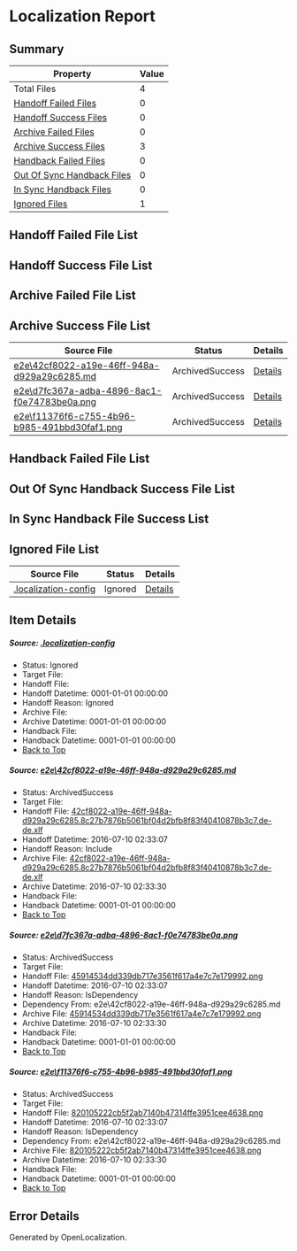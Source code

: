# <a name='report-top'></a> Localization Report

## Summary
 Property | Value 
 -------- | ----- 
 Total Files | 4
[ Handoff Failed Files ](#handoff-failed-list)| 0
[ Handoff Success Files ](#handoff-success-list)| 0
[ Archive Failed Files ](#archive-failed-list)| 0
[ Archive Success Files ](#archive-success-list)| 3
[ Handback Failed Files ](#handback-failed-list)| 0
[ Out Of Sync Handback Files ](#outofsync-handback-success-list)| 0
[ In Sync Handback Files ](#insync-handback-success-list)| 0
[ Ignored Files ](#ignored-list)| 1

## <a name='handoff-failed-list'></a> Handoff Failed File List

## <a name='handoff-success-list'></a> Handoff Success File List

## <a name='archive-failed-list'></a> Archive Failed File List

## <a name='archive-success-list'></a> Archive Success File List
 Source File | Status | Details 
 ----------- | ------ | ------- 
 [e2e\42cf8022-a19e-46ff-948a-d929a29c6285.md](https://github.com/OpenLocalizationTestOrg/oltest/blob/4c30aae4dfcaf53af360d8fcc3de1dff803d1c11/e2e/42cf8022-a19e-46ff-948a-d929a29c6285.md) | ArchivedSuccess | [Details](#d2e520f8150aae426903b9a11df0cd7e220659811)
 [e2e\d7fc367a-adba-4896-8ac1-f0e74783be0a.png](https://github.com/OpenLocalizationTestOrg/oltest/blob/4c30aae4dfcaf53af360d8fcc3de1dff803d1c11/e2e/d7fc367a-adba-4896-8ac1-f0e74783be0a.png) | ArchivedSuccess | [Details](#45914534dd339db717e3561f617a4e7c7e1799922)
 [e2e\f11376f6-c755-4b96-b985-491bbd30faf1.png](https://github.com/OpenLocalizationTestOrg/oltest/blob/4c30aae4dfcaf53af360d8fcc3de1dff803d1c11/e2e/f11376f6-c755-4b96-b985-491bbd30faf1.png) | ArchivedSuccess | [Details](#820105222cb5f2ab7140b47314ffe3951cee46383)

## <a name='handback-failed-list'></a> Handback Failed File List

## <a name='outofsync-handback-success-list'></a> Out Of Sync Handback Success File List

## <a name='insync-handback-success-list'></a> In Sync Handback File Success List

## <a name='ignored-list'></a> Ignored File List
 Source File | Status | Details 
 ----------- | ------ | ------- 
 [.localization-config](https://github.com/OpenLocalizationTestOrg/oltest/blob/4c30aae4dfcaf53af360d8fcc3de1dff803d1c11/.localization-config) | Ignored | [Details](#3d4f252ac210baf56311d7e97dcc2db10974dbd20)

## Item Details
##### <a name='3d4f252ac210baf56311d7e97dcc2db10974dbd20'></a> Source: [.localization-config](https://github.com/OpenLocalizationTestOrg/oltest/blob/4c30aae4dfcaf53af360d8fcc3de1dff803d1c11/.localization-config)
* Status: Ignored
* Target File: 
* Handoff File: 
* Handoff Datetime: 0001-01-01 00:00:00
* Handoff Reason: Ignored
* Archive File: 
* Archive Datetime: 0001-01-01 00:00:00
* Handback File: 
* Handback Datetime: 0001-01-01 00:00:00
* [Back to Top](#report-top)

##### <a name='d2e520f8150aae426903b9a11df0cd7e220659811'></a> Source: [e2e\42cf8022-a19e-46ff-948a-d929a29c6285.md](https://github.com/OpenLocalizationTestOrg/oltest/blob/4c30aae4dfcaf53af360d8fcc3de1dff803d1c11/e2e/42cf8022-a19e-46ff-948a-d929a29c6285.md)
* Status: ArchivedSuccess
* Target File: 
* Handoff File: [42cf8022-a19e-46ff-948a-d929a29c6285.8c27b7876b5061bf04d2bfb8f83f40410878b3c7.de-de.xlf](https://github.com/OpenLocalizationTestOrg/olhandoff-e2e/blob/ed3780c6eab70eba7cff09030313bca47b92be86/ol-handoff/OpenLocalizationTestOrg/oltest-dede-fly/ci/ht/42cf8022-a19e-46ff-948a-d929a29c6285.8c27b7876b5061bf04d2bfb8f83f40410878b3c7.de-de.xlf)
* Handoff Datetime: 2016-07-10 02:33:07
* Handoff Reason: Include
* Archive File: [42cf8022-a19e-46ff-948a-d929a29c6285.8c27b7876b5061bf04d2bfb8f83f40410878b3c7.de-de.xlf](https://github.com/OpenLocalizationTestOrg/olhandoff-e2e/blob/e51dde33565e0ec48397411d80c65d9101c05a8a/ol-archive/OpenLocalizationTestOrg/oltest-dede-fly/ci/ht/42cf8022-a19e-46ff-948a-d929a29c6285.8c27b7876b5061bf04d2bfb8f83f40410878b3c7.de-de.xlf)
* Archive Datetime: 2016-07-10 02:33:30
* Handback File: 
* Handback Datetime: 0001-01-01 00:00:00
* [Back to Top](#report-top)

##### <a name='45914534dd339db717e3561f617a4e7c7e1799922'></a> Source: [e2e\d7fc367a-adba-4896-8ac1-f0e74783be0a.png](https://github.com/OpenLocalizationTestOrg/oltest/blob/4c30aae4dfcaf53af360d8fcc3de1dff803d1c11/e2e/d7fc367a-adba-4896-8ac1-f0e74783be0a.png)
* Status: ArchivedSuccess
* Target File: 
* Handoff File: [45914534dd339db717e3561f617a4e7c7e179992.png](https://github.com/OpenLocalizationTestOrg/olhandoff-e2e/blob/ed3780c6eab70eba7cff09030313bca47b92be86/ol-handoff/OpenLocalizationTestOrg/oltest-dede-fly/ci/ht/45914534dd339db717e3561f617a4e7c7e179992.png)
* Handoff Datetime: 2016-07-10 02:33:07
* Handoff Reason: IsDependency
* Dependency From: e2e\42cf8022-a19e-46ff-948a-d929a29c6285.md
* Archive File: [45914534dd339db717e3561f617a4e7c7e179992.png](https://github.com/OpenLocalizationTestOrg/olhandoff-e2e/blob/e51dde33565e0ec48397411d80c65d9101c05a8a/ol-archive/OpenLocalizationTestOrg/oltest-dede-fly/ci/ht/45914534dd339db717e3561f617a4e7c7e179992.png)
* Archive Datetime: 2016-07-10 02:33:30
* Handback File: 
* Handback Datetime: 0001-01-01 00:00:00
* [Back to Top](#report-top)

##### <a name='820105222cb5f2ab7140b47314ffe3951cee46383'></a> Source: [e2e\f11376f6-c755-4b96-b985-491bbd30faf1.png](https://github.com/OpenLocalizationTestOrg/oltest/blob/4c30aae4dfcaf53af360d8fcc3de1dff803d1c11/e2e/f11376f6-c755-4b96-b985-491bbd30faf1.png)
* Status: ArchivedSuccess
* Target File: 
* Handoff File: [820105222cb5f2ab7140b47314ffe3951cee4638.png](https://github.com/OpenLocalizationTestOrg/olhandoff-e2e/blob/ed3780c6eab70eba7cff09030313bca47b92be86/ol-handoff/OpenLocalizationTestOrg/oltest-dede-fly/ci/ht/820105222cb5f2ab7140b47314ffe3951cee4638.png)
* Handoff Datetime: 2016-07-10 02:33:07
* Handoff Reason: IsDependency
* Dependency From: e2e\42cf8022-a19e-46ff-948a-d929a29c6285.md
* Archive File: [820105222cb5f2ab7140b47314ffe3951cee4638.png](https://github.com/OpenLocalizationTestOrg/olhandoff-e2e/blob/e51dde33565e0ec48397411d80c65d9101c05a8a/ol-archive/OpenLocalizationTestOrg/oltest-dede-fly/ci/ht/820105222cb5f2ab7140b47314ffe3951cee4638.png)
* Archive Datetime: 2016-07-10 02:33:30
* Handback File: 
* Handback Datetime: 0001-01-01 00:00:00
* [Back to Top](#report-top)


## Error Details

Generated by OpenLocalization.
